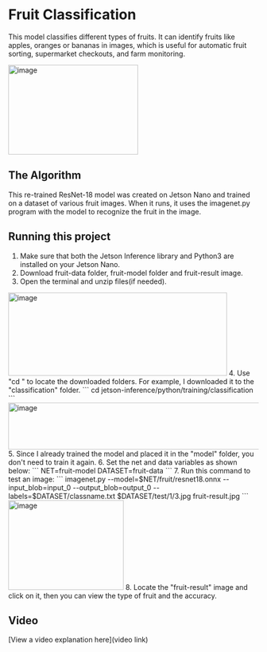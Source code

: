 # Fruit Classification
This model classifies different types of fruits. It can identify fruits like apples, oranges or bananas in images, which is useful for automatic fruit sorting, supermarket checkouts, and farm monitoring.

<img width="261" height="180" alt="image" src="https://github.com/user-attachments/assets/32aa4de5-c04a-40bf-ab3b-9032c4f38248" />


## The Algorithm
This re-trained ResNet-18 model was created on Jetson Nano and trained on a dataset of various fruit images. When it runs, it uses the imagenet.py program with the model to recognize the fruit in the image.

## Running this project
1. Make sure that both the Jetson Inference library and Python3 are installed on your Jetson Nano.
2. Download fruit-data folder, fruit-model folder and fruit-result image.
3. Open the terminal and unzip files(if needed).
<img width="440" height="167" alt="image" src="https://github.com/user-attachments/assets/519835e4-2956-4715-ad89-0b11fa649880" />
4. Use "cd <your folder paths>" to locate the downloaded folders. For example, I downloaded it to the "classification" folder.
```
   cd jetson-inference/python/training/classification
```
<img width="921" height="94" alt="image" src="https://github.com/user-attachments/assets/90b6d9f3-8173-4f9f-944b-235ce788318d" />
5. Since I already trained the model and placed it in the "model" folder, you don't need to train it again. 
6. Set the net and data variables as shown below:
```
   NET=fruit-model
   DATASET=fruit-data
```
7. Run this command to test an image:
```
 imagenet.py --model=$NET/fruit/resnet18.onnx --input_blob=input_0 --output_blob=output_0 --labels=$DATASET/classname.txt $DATASET/test/1/3.jpg fruit-result.jpg
```
<img width="232" height="180" alt="image" src="https://github.com/user-attachments/assets/60011bdc-daa2-40fb-830e-3db91163e804" />
8. Locate the "fruit-result" image and click on it, then you can view the type of fruit and the accuracy.

## Video
[View a video explanation here](video link)
